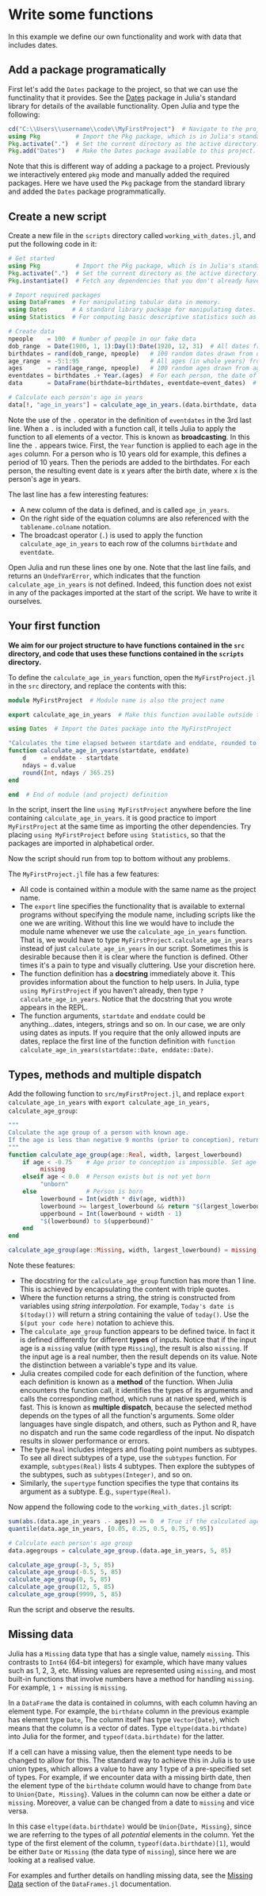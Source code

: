 # Write some functions

In this example we define our own functionality and work with data that includes dates.

## Add a package programatically

First let's add the `Dates` package to the project, so that we can use the functinality that it provides. See the [Dates](https://docs.julialang.org/en/v1/stdlib/Dates/) package in Julia's standard library for details of the available functionality. Open Julia and type the following:

```julia
cd("C:\\Users\\username\\code\\MyFirstProject")  # Navigate to the project directory (alter as required).
using Pkg          # Import the Pkg package, which is in Julia's standard library.
Pkg.activate(".")  # Set the current directory as the active directory.
Pkg.add("Dates")   # Make the Dates package available to this project.
```

Note that this is different way of adding a package to a project. Previously we interactively entered `pkg` mode and manually added the required packages. Here we have used the `Pkg` package from the standard library and added the `Dates` package programmatically.

## Create a new script

Create a new file in the `scripts` directory called `working_with_dates.jl`, and put the following code in it:

``` julia
# Get started
using Pkg          # Import the Pkg package, which is in Julia's standard library.
Pkg.activate(".")  # Set the current directory as the active directory.
Pkg.instantiate()  # Fetch any dependencies that you don't already have (Julia uses Manifest.toml to do this)

# Import required packages
using DataFrames  # For manipulating tabular data in memory.
using Dates       # A standard library package for manipulating dates.
using Statistics  # For computing basic descriptive statistics such as means and variances.

# Create data
npeople    = 100  # Number of people in our fake data
dob_range  = Date(1900, 1, 1):Day(1):Date(1920, 12, 31)  # All dates from 1/1/1900 to 31/12/1920 inclusive
birthdates = rand(dob_range, npeople)   # 100 random dates drawn from dob_range
age_range  = -5:1:95                    # All ages (in whole years) from -5 to 95 years
ages       = rand(age_range, npeople)   # 100 random ages drawn from age_range
eventdates = birthdates .+ Year.(ages)  # For each person, the date of some event occurs at the age given by the ages column
data       = DataFrame(birthdate=birthdates, eventdate=event_dates)  # Collect columns into a DataFrame

# Calculate each person's age in years
data[!, "age_in_years"] = calculate_age_in_years.(data.birthdate, data.eventdate)
```

Note the use of the `.` operator in the definition of `eventdates` in the 3rd last line. When a `.` is included with a function call, it tells Julia to apply the function to all elements of a vector. This is known as __broadcasting__. In this line the `.` appears twice. First, the `Year` function is applied to each age in the `ages` column. For a person who is 10 years old for example, this defines a period of 10 years. Then the periods are added to the birthdates. For each person, the resulting event date is x years after the birth date, where x is the person's age in years.

The last line has a few interesting features:

- A new column of the data is defined, and is called `age_in_years`.
- On the right side of the equation columns are also referenced with the `tablename.colname` notation.
- The broadcast operator (`.`) is used to apply the function `calculate_age_in_years` to each row of the columns `birthdate` and `eventdate`.

Open Julia and run these lines one by one. Note that the last line fails, and returns an `UndefVarError`, which indicates that the function `calculate_age_in_years` is not defined. Indeed, this function does not exist in any of the packages imported at the start of the script. We have to write it ourselves.

## Your first function

__We aim for our project structure to have functions contained in the `src` directory, and code that uses these functions contained in the `scripts` directory.__

To define the `calculate_age_in_years` function, open the `MyFirstProject.jl` in the `src` directory, and replace the contents with this:

```julia
module MyFirstProject  # Module name is also the project name

export calculate_age_in_years  # Make this function available outside the project without specifying the module name

using Dates  # Import the Dates package into the MyFirstProject 

"Calculates the time elapsed between startdate and enddate, rounded to the nearest whole number of years."
function calculate_age_in_years(startdate, enddate)
    d     = enddate - startdate
    ndays = d.value
    round(Int, ndays / 365.25)
end

end  # End of module (and project) definition
```

In the script, insert the line `using MyFirstProject` anywhere before the line containing `calculate_age_in_years`. it is good practice to import `MyFirstProject` at the same time as importing the other dependencies. Try placing `using MyFirstProject` before `using Statistics`, so that the packages are imported in alphabetical order.

Now the script should run from top to bottom without any problems.

The `MyFirstProject.jl` file has a few features:

- All code is contained within a module with the same name as the project name.
- The `export` line specifies the functionality that is available to external programs without specifying the module name, including scripts like the one we are writing. Without this line we would have to include the module name whenever we use the `calculate_age_in_years` function. That is, we would have to type `MyFirstProject.calculate_age_in_years` instead of just `calculate_age_in_years` in our script. Sometimes this is desirable because then it is clear where the function is defined. Other times it's a pain to type and visually cluttering. Use your discretion here.
- The function definition has a __docstring__ immediately above it. This provides information about the function to help users. In Julia, type `using MyFirstProject` if you haven't already, then type `?calculate_age_in_years`. Notice that the docstring that you wrote appears in the REPL.
- The function arguments, `startdate` and `enddate` could be anything...dates, integers, strings and so on. In our case, we are only using dates as inputs. If you require that the only allowed inputs are dates, replace the first line of the function definition with `function calculate_age_in_years(startdate::Date, enddate::Date)`.

## Types, methods and multiple dispatch

Add the following function to `src/myFirstProject.jl`, and replace `export calculate_age_in_years` with `export calculate_age_in_years, calculate_age_group`:

```julia
"""
Calculate the age group of a person with known age.
If the age is less than negative 9 months (prior to conception), return missing.
"""
function calculate_age_group(age::Real, width, largest_lowerbound)
    if age < -0.75    # Age prior to conception is impossible. Set age group to missing.
         missing
    elseif age < 0.0  # Person exists but is not yet born
         "unborn"
    else              # Person is born
         lowerbound = Int(width * div(age, width))
         lowerbound >= largest_lowerbound && return "$(largest_lowerbound)+"  # Insert largest_lowerbound into the result string
         upperbound = Int(lowerbound + width - 1)
         "$(lowerbound) to $(upperbound)"
    end
end

calculate_age_group(age::Missing, width, largest_lowerbound) = missing
```

Note these features:

- The docstring for the `calculate_age_group` function has more than 1 line. This is achieved by encapsulating the content with triple quotes.
- Where the function returns a string, the string is constructed from variables using _string interpolation_. For example, `Today's date is $(today())` will return a string containing the value of `today()`. Use the `$(put your code here)` notation to achieve this.
- The `calculate_age_group` function appears to be defined twice. In fact it is defined differently for different __types__ of inputs. Notice that if the input age is a `missing` value (with type `Missing`), the result is also `missing`. If the input age is a real number, then the result depends on its value. Note the distinction between a variable's type and its value.
- Julia creates compiled code for each definition of the function, where each definition is known as a __method__ of the function. When Julia encounters the function call, it identifies the types of its arguments and calls the corresponding method, which runs at native speed, which is fast. This is known as __multiple dispatch__, because the selected method depends on the types of all the function's arguments. Some older languages have single dispatch, and others, such as Python and R, have no dispatch and run the same code regardless of the input. No dispatch results in slower performance or errors.
- The type `Real` includes integers and floating point numbers as subtypes. To see all direct subtypes of a type, use the `subtypes` function. For example, `subtypes(Real)` lists 4 subtypes. Then explore the subtypes of the subtypes, such as `subtypes(Integer)`, and so on.
- Similarly, the `supertype` function specifies the type that contains its argument as a subtype. E.g., `supertype(Real)`.

Now append the following code to the `working_with_dates.jl` script:

```julia
sum(abs.(data.age_in_years .- ages)) == 0  # True if the calculated ages are the same as the input ages
quantile(data.age_in_years, [0.05, 0.25, 0.5, 0.75, 0.95])

# Calculate each person's age group
data.agegroups = calculate_age_group.(data.age_in_years, 5, 85)

calculate_age_group(-3, 5, 85)
calculate_age_group(-0.5, 5, 85)
calculate_age_group(0, 5, 85)
calculate_age_group(12, 5, 85)
calculate_age_group(9999, 5, 85)
```

Run the script and observe the results.

## Missing data

Julia has a `Missing` data type that has a single value, namely `missing`.
This contrasts to `Int64` (64-bit integers) for example, which have many values such as 1, 2, 3, etc.
Missing values are represented using `missing`, and most built-in functions that involve numbers have a method for handling `missing`. For example, `1 + missing` is `missing`.

In a `DataFrame` the data is contained in columns, with each column having an element type.
For example, the `birthdate` column in the previous example has element type `Date`,
The column itself has type `Vector{Date}`, which means that the column is a vector of dates.
Type `eltype(data.birthdate)` into Julia for the former, and `typeof(data.birthdate)` for the latter.

If a cell can have a missing value, then the element type needs to be changed to allow for this.
The standard way to achieve this in Julia is to use union types, which allows a value to have any 1 type of a pre-specified set of types.
For example, if we encounter data with a missing birth date, then the element type of the `birthdate` column would have to change from `Date` to `Union{Date, Missing}`. Values in the column can now be either a date or `missing`. Moreover, a value can be changed from a date to `missing` and vice versa.

In this case `eltype(data.birthdate)` would be `Union{Date, Missing}`, since we are referring to the types of all _potential_ elements in the column. Yet the type of the first element of the column, `typeof(data.birthdate)[1]`, would be either `Date` or `Missing` (the data type of `missing`), since here we are looking at a realised value.

For examples and further details on handling missing data, see the [Missing Data](https://dataframes.juliadata.org/stable/man/missing/) section of the `DataFrames.jl` documentation.